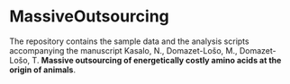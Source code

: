 # MassiveOutsourcing

The repository contains the sample data and the analysis scripts accompanying the manuscript Kasalo, N., Domazet-Lošo, M., Domazet-Lošo, T. **Massive outsourcing of energetically costly amino acids at the origin of animals**.

